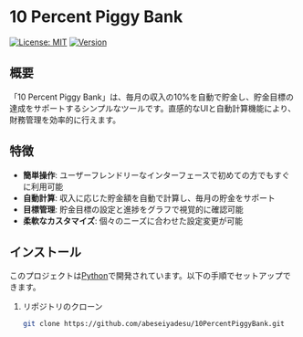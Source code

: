 # 10 Percent Piggy Bank

[![License: MIT](https://img.shields.io/badge/License-MIT-yellow.svg)](LICENSE)
[![Version](https://img.shields.io/badge/version-1.0-blue.svg)](https://github.com/abeseiyadesu/10PercentPiggyBank)

## 概要

「10 Percent Piggy Bank」は、毎月の収入の10%を自動で貯金し、貯金目標の達成をサポートするシンプルなツールです。直感的なUIと自動計算機能により、財務管理を効率的に行えます。

## 特徴

- **簡単操作**: ユーザーフレンドリーなインターフェースで初めての方でもすぐに利用可能
- **自動計算**: 収入に応じた貯金額を自動で計算し、毎月の貯金をサポート
- **目標管理**: 貯金目標の設定と進捗をグラフで視覚的に確認可能
- **柔軟なカスタマイズ**: 個々のニーズに合わせた設定変更が可能

## インストール

このプロジェクトは[Python](https://www.python.org/)で開発されています。以下の手順でセットアップできます。

1. リポジトリのクローン

   ```bash
   git clone https://github.com/abeseiyadesu/10PercentPiggyBank.git
